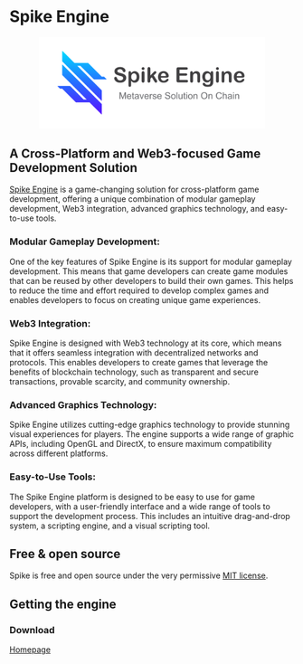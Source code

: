 # Spike Engine

<p align="center">
  <a href="https://www.spike.fun">
    <img src="logo.svg" width="400" alt="Spike Engine logo">
  </a>
</p>

## A Cross-Platform and Web3-focused Game Development Solution

[Spike Engine](https://www.spike.fun) is a game-changing solution for cross-platform game development, offering a unique combination of modular gameplay development, Web3 integration, advanced graphics technology, and easy-to-use tools.

### Modular Gameplay Development:
One of the key features of Spike Engine is its support for modular gameplay development. This means that game developers can create game modules that can be reused by other developers to build their own games. This helps to reduce the time and effort required to develop complex games and enables developers to focus on creating unique game experiences.

### Web3 Integration:
Spike Engine is designed with Web3 technology at its core, which means that it offers seamless integration with decentralized networks and protocols. This enables developers to create games that leverage the benefits of blockchain technology, such as transparent and secure transactions, provable scarcity, and community ownership.

### Advanced Graphics Technology:
Spike Engine utilizes cutting-edge graphics technology to provide stunning visual experiences for players. The engine supports a wide range of graphic APIs, including OpenGL and DirectX, to ensure maximum compatibility across different platforms.

### Easy-to-Use Tools:
The Spike Engine platform is designed to be easy to use for game developers, with a user-friendly interface and a wide range of tools to support the development process. This includes an intuitive drag-and-drop system, a scripting engine, and a visual scripting tool.

## Free & open source
Spike is free and open source under the very permissive [MIT license]().

## Getting the engine

### Download

[Homepage](https://www.spike.fun/download)
